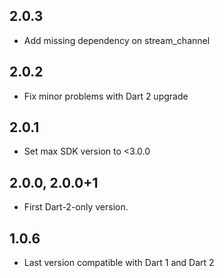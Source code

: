 ## 2.0.3

- Add missing dependency on stream_channel

## 2.0.2

- Fix minor problems with Dart 2 upgrade

## 2.0.1

- Set max SDK version to <3.0.0

## 2.0.0, 2.0.0+1

- First Dart-2-only version.

## 1.0.6

- Last version compatible with Dart 1 and Dart 2
